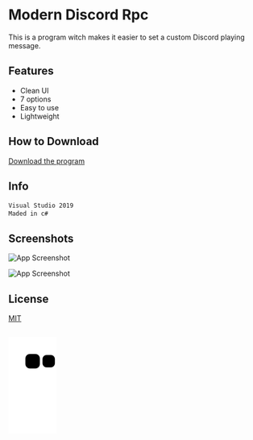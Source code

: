 
# Modern Discord Rpc

This is a program witch makes it easier to set a custom Discord playing message.


## Features

- Clean UI
- 7 options
- Easy to use 
- Lightweight 
##  How to Download

[Download the program ](https://github.com/TheRealJoelmatic/Modern-Discord-RPC/releases/tag/Discord)


## Info

```
Visual Studio 2019
Maded in c#
```
## Screenshots


![App Screenshot](https://cdn.discordapp.com/attachments/859130393588531221/995312316893638746/unknown.png)

![App Screenshot](https://cdn.discordapp.com/attachments/859130393588531221/995311408810041396/unknown.png)


## License

[MIT](https://choosealicense.com/licenses/mit/)


##

![Snake animation](https://github.com/madushadhanushka/github-readme/blob/output/github-contribution-snake.svg)
